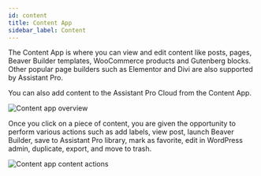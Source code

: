 ```yaml
---
id: content
title: Content App
sidebar_label: Content
---
```


The Content App is where you can view and edit content like posts, pages, Beaver Builder templates, WooCommerce products and Gutenberg blocks.  Other popular page builders such as Elementor and Divi are also supported by Assistant Pro. 

You can also add content to the Assistant Pro Cloud from the Content App.

![Content app overview](/img/assistant/apps--apps-content--1.jpg)

Once you click on a piece of content, you are given the opportunity to perform various actions such as add labels, view post, launch Beaver Builder, save to Assistant Pro library, mark as favorite, edit in WordPress admin, duplicate, export, and move to trash.

![Content app content actions](/img/assistant/apps--apps-content--2.jpg)
